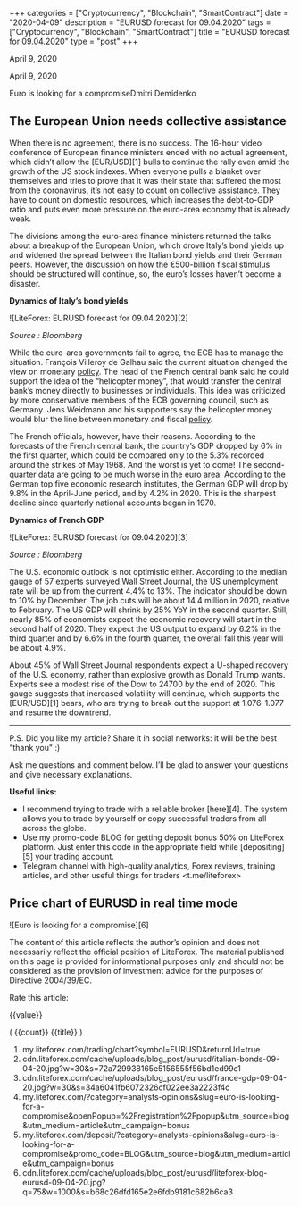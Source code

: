 +++
categories = ["Cryptocurrency", "Blockchain", "SmartContract"]
date = "2020-04-09"
description = "EURUSD forecast for 09.04.2020"
tags = ["Cryptocurrency", "Blockchain", "SmartContract"]
title = "EURUSD forecast for 09.04.2020"
type = "post"
+++

April 9, 2020

April 9, 2020

Euro is looking for a compromiseDmitri Demidenko

## The European Union needs collective assistance

When there is no agreement, there is no success. The 16-hour video
conference of European finance ministers ended with no actual agreement,
which didn’t allow the [EUR/USD][1] bulls to continue the rally even
amid the growth of the US stock indexes. When everyone pulls a blanket
over themselves and tries to prove that it was their state that suffered
the most from the coronavirus, it’s not easy to count on collective
assistance. They have to count on domestic resources, which increases
the debt-to-GDP ratio and puts even more pressure on the euro-area
economy that is already weak.

The divisions among the euro-area finance ministers returned the talks
about a breakup of the European Union, which drove Italy’s bond yields
up and widened the spread between the Italian bond yields and their
German peers. However, the discussion on how the €500-billion fiscal
stimulus should be structured will continue, so, the euro’s losses
haven’t become a disaster.



 **Dynamics of Italy’s bond yields**

![LiteForex: EURUSD forecast for 09.04.2020][2]

 _Source_ _: Bloomberg_

While the euro-area governments fail to agree, the ECB has to manage the
situation. François Villeroy de Galhau said the current situation
changed the view on monetary [policy](https://www.fintechee.com/policy/). The head of the French central bank
said he could support the idea of the “helicopter money”, that would
transfer the central bank’s money directly to businesses or individuals.
This idea was criticized by more conservative members of the ECB
governing council, such as Germany. Jens Weidmann and his supporters say
the helicopter money would blur the line between monetary and fiscal
[policy](https://www.fintechee.com/policy/).

The French officials, however, have their reasons. According to the
forecasts of the French central bank, the country’s GDP dropped by 6% in
the first quarter, which could be compared only to the 5.3% recorded
around the strikes of May 1968. And the worst is yet to come! The
second-quarter data are going to be much worse in the euro area.
According to the German top five economic research institutes, the
German GDP will drop by 9.8% in the April-June period, and by 4.2% in
2020. This is the sharpest decline since quarterly national accounts
began in 1970.

 **Dynamics of French GDP**

![LiteForex: EURUSD forecast for 09.04.2020][3]

 _Source_ _: Bloomberg_

The U.S. economic outlook is not optimistic either. According to the
median gauge of 57 experts surveyed Wall Street Journal, the US
unemployment rate will be up from the current 4.4% to 13%. The indicator
should be down to 10% by December. The job cuts will be about 14.4
million in 2020, relative to February. The US GDP will shrink by 25% YoY
in the second quarter. Still, nearly 85% of economists expect the
economic recovery will start in the second half of 2020. They expect the
US output to expand by 6.2% in the third quarter and by 6.6% in the
fourth quarter, the overall fall this year will be about 4.9%.

About 45% of Wall Street Journal respondents expect a U-shaped recovery
of the U.S. economy, rather than explosive growth as Donald Trump wants.
Experts see a modest rise of the Dow to 24700 by the end of 2020. This
gauge suggests that increased volatility will continue, which supports
the [EUR/USD][1] bears, who are trying to break out the support at
1.076-1.077 and resume the downtrend.

* * *

P.S. Did you like my article? Share it in social networks: it will be
the best “thank you" :)

Ask me questions and comment below. I’ll be glad to answer your
questions and give necessary explanations.

 **Useful links:**

  * I recommend trying to trade with a reliable broker [here][4]. The system allows you to trade by yourself or copy successful traders from all across the globe.
  * Use my promo-code BLOG for getting deposit bonus 50% on LiteForex platform. Just enter this code in the appropriate field while [depositing][5] your trading account.
  * Telegram channel with high-quality analytics, Forex reviews, training articles, and other useful things for traders <t.me/liteforex>

## Price chart of EURUSD in real time mode

![Euro is looking for a compromise][6]

The content of this article reflects the author’s opinion and does not
necessarily reflect the official position of LiteForex. The material
published on this page is provided for informational purposes only and
should not be considered as the provision of investment advice for the
purposes of Directive 2004/39/EC.

Rate this article:

{{value}}

( {{count}} {{title}} )

   1. my.liteforex.com/trading/chart?symbol=EURUSD&returnUrl=true
   2. cdn.liteforex.com/cache/uploads/blog_post/eurusd/italian-bonds-09-04-20.jpg?w=30&s=72a729938165e5156555f56bd1ed99c1
   3. cdn.liteforex.com/cache/uploads/blog_post/eurusd/france-gdp-09-04-20.jpg?w=30&s=34a6041fb6072326cf022ee3a2223f4c
   4. my.liteforex.com/?category=analysts-opinions&slug=euro-is-looking-for-a-compromise&openPopup=%2Fregistration%2Fpopup&utm_source=blog&utm_medium=article&utm_campaign=bonus
   5. my.liteforex.com/deposit/?category=analysts-opinions&slug=euro-is-looking-for-a-compromise&promo_code=BLOG&utm_source=blog&utm_medium=article&utm_campaign=bonus
   6. cdn.liteforex.com/cache/uploads/blog_post/eurusd/liteforex-blog-eurusd-09-04-20.jpg?q=75&w=1000&s=b68c26dfd165e2e6fdb9181c682b6ca3